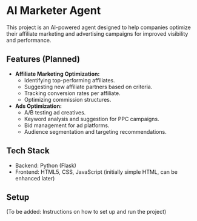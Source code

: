 # AI Marketer Agent

This project is an AI-powered agent designed to help companies optimize their affiliate marketing and advertising campaigns for improved visibility and performance.

## Features (Planned)

*   **Affiliate Marketing Optimization:**
    *   Identifying top-performing affiliates.
    *   Suggesting new affiliate partners based on criteria.
    *   Tracking conversion rates per affiliate.
    *   Optimizing commission structures.
*   **Ads Optimization:**
    *   A/B testing ad creatives.
    *   Keyword analysis and suggestion for PPC campaigns.
    *   Bid management for ad platforms.
    *   Audience segmentation and targeting recommendations.

## Tech Stack

*   Backend: Python (Flask)
*   Frontend: HTML5, CSS, JavaScript (initially simple HTML, can be enhanced later)

## Setup
(To be added: Instructions on how to set up and run the project)

